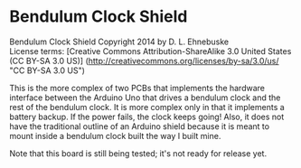 # Bendulum Clock Shield

Bendulum Clock Shield Copyright 2014 by D. L. Ehnebuske  
License terms: [Creative Commons Attribution-ShareAlike 3.0 United States (CC BY-SA 3.0 US)]
(http://creativecommons.org/licenses/by-sa/3.0/us/ "CC BY-SA 3.0 US")

This is the more complex of two PCBs that implements the hardware interface between the Arduino Uno
that drives a bendulum clock and the rest of the bendulum clock. It is more complex only in that it
implements a battery backup. If the power fails, the clock keeps going! Also, it does not have the 
traditional outline of an Arduino shield because it is meant to mount inside a bendulum clock
built the way I built mine.

Note that this board is still being tested; it's not ready for release yet.